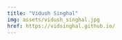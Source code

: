 ```yaml
---
title: "Vidush Singhal"
img: assets/vidush_singhal.jpg
href: https://vidsinghal.github.io/
---
```


